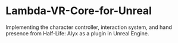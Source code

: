 # Lambda-VR-Core-for-Unreal
Implementing the character controller, interaction system, and hand presence from Half-Life: Alyx as a plugin in Unreal Engine.

